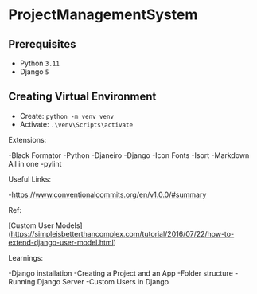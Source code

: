 # ProjectManagementSystem

## Prerequisites

- Python `3.11`
- Django `5`

## Creating Virtual Environment

- Create: `python -m venv venv`
- Activate: `.\venv\Scripts\activate`

Extensions:

-Black Formator
-Python
-Djaneiro
-Django
-Icon Fonts
-Isort
-Markdown All in one
-pylint

Useful Links:

-https://www.conventionalcommits.org/en/v1.0.0/#summary

Ref:

[Custom User Models] (https://simpleisbetterthancomplex.com/tutorial/2016/07/22/how-to-extend-django-user-model.html)

Learnings:

-Django installation
-Creating a Project and an App
-Folder structure
-Running Django Server
-Custom Users in Django
